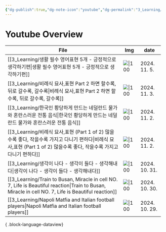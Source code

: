 ```yaml
---
{"dg-publish":true,"dg-note-icon":"youtube","dg-permalink":"3_Learning/Overview/youtube","tags":["youtube","overview"],"permalink":"/3_Learning/Overview/youtube/","dgPassFrontmatter":true,"noteIcon":"youtube"}
---
```


# Youtube Overview
| File                                                                                                                                                   | Img                                                    | date          |
| ------------------------------------------------------------------------------------------------------------------------------------------------------ | ------------------------------------------------------ | ------------- |
| [[3_Learning/생활 필수 영어표현 5개 - 긍정적으로 생각하기편\|생활 필수 영어표현 5개 - 긍정적으로 생각하기편]]                                                                             | ![\|100](https://img.youtube.com/vi/S8lLIjy2Vb8/0.jpg) | 2024. 11. 5.  |
| [[3_Learning/비례식 묘사,표현 Part 2 하면 할수록, 뒤로 갈수록, 갈수록\|비례식 묘사,표현 Part 2 하면 할수록, 뒤로 갈수록, 갈수록]]                                                           | ![\|100](https://img.youtube.com/vi/tj2nk6da_Sg/0.jpg) | 2024. 11. 3.  |
| [[3_Learning/한국인 황당하게 만드는 네덜란드 물가와 혼란스러운 전통 음식\|한국인 황당하게 만드는 네덜란드 물가와 혼란스러운 전통 음식]]                                                                 | ![\|100](https://img.youtube.com/vi/LyDEJHhuG0M/0.jpg) | 2024. 11. 2.  |
| [[3_Learning/비례식 묘사,표현 (Part 1 of 2) 많을수록 좋다, 작을수록 가지고 다니기 편하다\|비례식 묘사,표현 (Part 1 of 2) 많을수록 좋다, 작을수록 가지고 다니기 편하다]]                                 | ![\|100](https://img.youtube.com/vi/pmfS4JlUjjI/0.jpg) | 2024. 11. 2.  |
| [[3_Learning/생각이 나다 - 생각이 들다 - 생각해내다\|생각이 나다 - 생각이 들다 - 생각해내다]]                                                                                     | ![\|100](https://img.youtube.com/vi/MOHnCJjS-4I/0.jpg) | 2024. 10. 31. |
| [[3_Learning/Train to Busan, Miracle in cell NO. 7, Life is Beautiful reaction\|Train to Busan, Miracle in cell NO. 7, Life is Beautiful reaction]] | ![\|100](https://img.youtube.com/vi/5X1erD5W67M/0.jpg) | 2024. 10. 30. |
| [[3_Learning/Napoli Matfia and Italian football players\|Napoli Matfia and Italian football players]]                                               | ![\|100](https://img.youtube.com/vi/-CVvWNwjU48/0.jpg) | 2024. 10. 29. |

{ .block-language-dataview}


